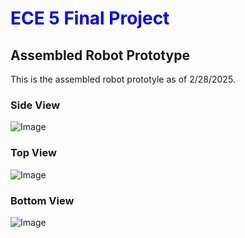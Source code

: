 # <span style="color:blue">ECE 5 Final Project</span>

## Assembled Robot Prototype

This is the assembled robot prototyle as of 2/28/2025. 


### Side View
![Image](IMG_9212.PNG)
### Top View
![Image](IMG_9213.PNG)
### Bottom View 
![Image](IMG_9214.PNG)
